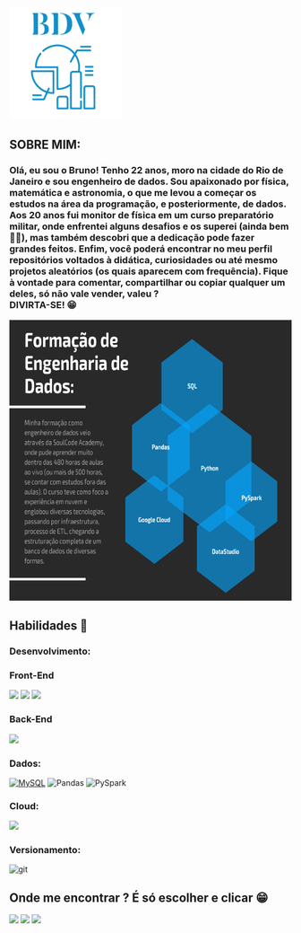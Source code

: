 <img src="LogoSample_ByTailorBrands-removebg-preview.png" alt="logo" style="height:200px;">

<h2>SOBRE MIM:</h2>
<h3>Olá, eu sou o Bruno! Tenho 22 anos, moro na cidade do Rio de Janeiro e sou engenheiro de dados. Sou apaixonado por física, matemática e astronomia, o que me levou a começar os estudos na área da programação, e posteriormente, de dados.
    Aos 20 anos fui monitor de física em um curso preparatório militar, onde enfrentei alguns desafios e os superei (ainda bem 🙌🏾), mas também descobri que a dedicação pode fazer grandes feitos.
    Enfim, você poderá encontrar no meu perfil repositórios voltados à didática, curiosidades ou até mesmo projetos aleatórios (os quais aparecem com frequência).
    Fique à vontade para comentar, compartilhar ou copiar qualquer um deles, só não vale vender, valeu ? <br>DIVIRTA-SE! 😁
</h3>

<!--Formação de engenharia de dados-->
<img src="Minhas Habilidades_novo.png" alt="formação" style="height: 500px; width:1000px">

<!--Hard Skills:-->
<h2>Habilidades 🚀</h2>
<h3>Desenvolvimento:</h3>

<h3>Front-End</h3>
<a href="https://github.com/DrumondVilela/HTML-CSS"><img src="https://img.shields.io/badge/HTML5-E34F26?style=for-the-badge&logo=html5&logoColor=white" target="_blank"></a>
<a href="https://github.com/DrumondVilela/HTML-CSS"><img src="https://img.shields.io/badge/CSS3-1572B6?style=for-the-badge&logo=css3&logoColor=white" target="_blank"></a>
<a href="https://github.com/DrumondVilela/JavaScript"><img src="https://img.shields.io/badge/JavaScript-F7DF1E?style=for-the-badge&logo=javascript&logoColor=black" target="_blank"></a>

<h3>Back-End</h3>
<a href="https://github.com/DrumondVilela/Python"><img src="https://img.shields.io/badge/Python-14354C?style=for-the-badge&logo=python&logoColor=white" target="_blank"></a><br>

<h3>Dados:</h3>

<a href="https://github.com/DrumondVilela/MySQL"><img src="https://img.shields.io/static/v1?label=&message=MySQL&color=white&?style=for-the-badge&logo=mysql" alt="MySQL"></a>
<img src="https://img.shields.io/static/v1?label=&message=Pandas&color=blueviolet&?style=for-the-badge&logo=pandas" alt="Pandas">
<img src="https://img.shields.io/static/v1?label=&message=PySpark&?style=badge&color=orange&logo=apache-spark" alt="PySpark">

<h3>Cloud:</h3>
<img src="https://img.shields.io/badge/Google_Cloud-4285F4?style=for-the-badge&logo=google-cloud&logoColor=white" target="_blank">

<h3>Versionamento:</h3>
<img src="https://img.shields.io/badge/Git-F05032?style=for-the-badge&logo=git&logoColor=white" alt="git">

<!--CONTATOS:-->
<h2>Onde me encontrar ? É só escolher e clicar 😁</h2>
<a href="https://www.instagram.com/_bruno.drumond_/" target="_blank" rel="external"><img src="https://img.shields.io/badge/Instagram-E4405F?style=for-the-badge&logo=instagram&logoColor=white" target="_blank"></a>
<a href="https://www.linkedin.com/in/bruno-drumond-vilela-166562216/" target="_blank" rel="external"><img src="https://img.shields.io/badge/LinkedIn-0077B5?style=for-the-badge&logo=linkedin&logoColor=white" target="_blank"></a>
<a href="https://www.facebook.com/bruno.drumond.750/" target="_blank" rel="external"><img src="https://img.shields.io/badge/Facebook-1877F2?style=for-the-badge&logo=facebook&logoColor=white" target="_blank"></a>

